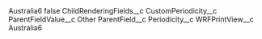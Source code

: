 <?xml version="1.0" encoding="UTF-8"?>
<CustomMetadata xmlns="http://soap.sforce.com/2006/04/metadata" xmlns:xsi="http://www.w3.org/2001/XMLSchema-instance" xmlns:xsd="http://www.w3.org/2001/XMLSchema">
    <label>Australia6</label>
    <protected>false</protected>
    <values>
        <field>ChildRenderingFields__c</field>
        <value xsi:type="xsd:string">CustomPeriodicity__c</value>
    </values>
    <values>
        <field>ParentFieldValue__c</field>
        <value xsi:type="xsd:string">Other</value>
    </values>
    <values>
        <field>ParentField__c</field>
        <value xsi:type="xsd:string">Periodicity__c</value>
    </values>
    <values>
        <field>WRFPrintView__c</field>
        <value xsi:type="xsd:string">Australia6</value>
    </values>
</CustomMetadata>
